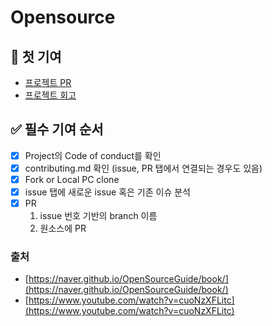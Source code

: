 # Opensource

## &#x20;🚀 첫 기여

* [프로젝트 PR](https://github.com/naver/egjs-flicking/pull/799)
* [프로젝트 회고](first-commit.md)



## ✅ 필수 기여 순서

* [x] Project의 Code of conduct를 확인
* [x] contributing.md 확인 (issue, PR 탭에서 연결되는 경우도 있음)
* [x] Fork or Local PC clone
* [x] issue 탭에 새로운 issue 혹은 기존 이슈 분석
* [x] PR
  1. issue 번호 기반의 branch 이름
  2. 원소스에 PR



### 출처

* [https://naver.github.io/OpenSourceGuide/book/](https://naver.github.io/OpenSourceGuide/book/)
* [https://www.youtube.com/watch?v=cuoNzXFLitc](https://www.youtube.com/watch?v=cuoNzXFLitc)
